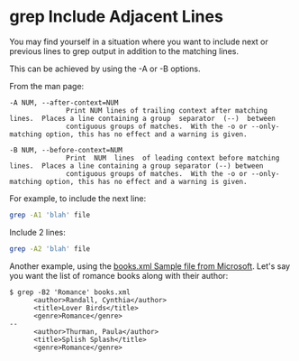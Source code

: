 # grep Include Adjacent Lines

You may find yourself in a situation where you want to include next or previous lines to grep output in addition to the matching lines. 

This can be achieved by using the -A or -B options.

From the man page:
```
-A NUM, --after-context=NUM
              Print NUM lines of trailing context after matching lines.  Places a line containing a group  separator  (--)  between
              contiguous groups of matches.  With the -o or --only-matching option, this has no effect and a warning is given.

-B NUM, --before-context=NUM
              Print  NUM  lines  of leading context before matching lines.  Places a line containing a group separator (--) between
              contiguous groups of matches.  With the -o or --only-matching option, this has no effect and a warning is given.
```

For example, to include the next line:
```bash
grep -A1 'blah' file
```

Include 2 lines:
```bash
grep -A2 'blah' file
```

Another example, using the [books.xml Sample file from Microsoft](https://msdn.microsoft.com/en-us/library/ms762271(v=vs.85).aspx). Let's say you want the list of romance books along with their author:
```
$ grep -B2 'Romance' books.xml
      <author>Randall, Cynthia</author>
      <title>Lover Birds</title>
      <genre>Romance</genre>
--
      <author>Thurman, Paula</author>
      <title>Splish Splash</title>
      <genre>Romance</genre>
```

